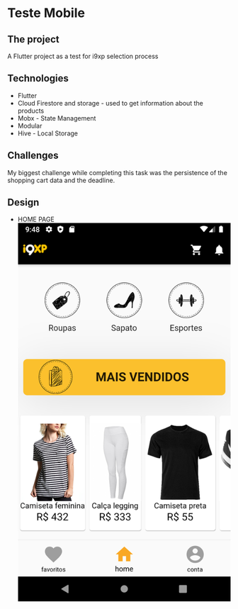 # Teste Mobile

## The project

  A Flutter project as a test for i9xp selection process 

## Technologies
 
 - Flutter
 - Cloud Firestore and storage - used to get information about the products
 - Mobx - State Management
 - Modular
 - Hive - Local Storage
 
## Challenges

My biggest challenge while completing this task was the persistence of the shopping cart data and the deadline.
 
## Design
 - HOME PAGE
 ![](images/home_page.png)

